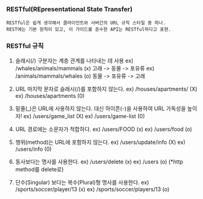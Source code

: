### RESTful(REpresentational State Transfer)

    RESTful은 쉽게 생각해서 클라이언트와 서버간의 URL 규칙 스타일 중 하나.
    REST에는 기본 원칙이 있고, 이 가이드를 준수한 API는 RESTful하다고 표현.

### RESTful 규칙

1. 슬래시(/) 구분자는 계층 관계를 나타내는 데 사용
   ex) /whales/animals/mammals (x) 고래 -> 동물 -> 포유류
   ex) /animals/mammals/whales (o) 동물 -> 포유류 -> 고래

2. URL 마지막 문자로 슬래시(/)를 포함하지 않는다.
   ex) /houses/apartments/ (X)
   ex) /houses/apartments (0)

3. 밑줄(\_)은 URL에 사용하지 않는다. 대신 하이픈(-)을 사용하여 URL 가독성을 높이자!
   ex) /users/game_list (X)
   ex) /users/game-list (0)

4. URL 경로에는 소문자가 적합하다.
   ex) /users/FOOD (x)
   ex) /users/food (o)

5. 행위(method)는 URL에 포함하지 않는다.
   ex) /users/update/info (X)
   ex) /users/info (0)

6. 동사보다는 명사를 사용한다.
   ex) /users/delete (x)
   ex) /users (o) (\*http method를 delete로)

7. 단수(Singular) 보다는 복수(Plural)형 명사를 사용한다.
   ex) /sports/soccer/player/13 (x)
   ex) /sports/soccer/players/13 (o)
